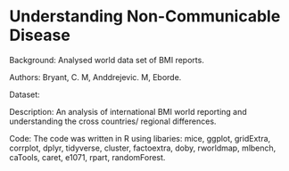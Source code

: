 # Understanding Non-Communicable Disease 
Background: Analysed world data set of BMI reports. 

Authors: Bryant, C. M, Anddrejevic. M, Eborde. 

Dataset: 

Description: An analysis of  international BMI world reporting and understanding the cross countries/ regional differences. 

Code: The code was written in R using libaries: mice, ggplot, gridExtra, corrplot, dplyr, tidyverse, cluster, factoextra, doby, rworldmap, mlbench, caTools, caret, e1071, rpart, randomForest. 
